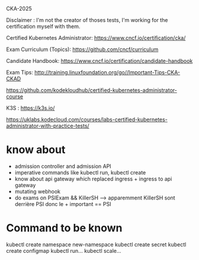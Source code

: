 CKA-2025


Disclaimer : I'm not the creator of thoses tests, I'm working for the certification myself with them.

Certified Kubernetes Administrator: https://www.cncf.io/certification/cka/

Exam Curriculum (Topics): https://github.com/cncf/curriculum

Candidate Handbook: https://www.cncf.io/certification/candidate-handbook

Exam Tips: http://training.linuxfoundation.org/go//Important-Tips-CKA-CKAD


https://github.com/kodekloudhub/certified-kubernetes-administrator-course


K3S : https://k3s.io/


https://uklabs.kodecloud.com/courses/labs-certified-kubernetes-administrator-with-practice-tests/




# know about

- admission controller and admission API
- imperative commands like kubectl run, kubectl create
- know about api gateway which replaced ingress  + ingress to api gateway
- mutating webhook
- do exams on PSIExam && KillerSH --> apparemment KillerSH sont derrière PSI donc le + important == PSI


# Command to be known

kubectl create namespace new-namespace
kubectl create secret
kubectl create configmap
kubectl run...
kubectl scale...

